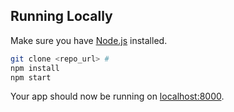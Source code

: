 ## Running Locally

Make sure you have [Node.js](http://nodejs.org/) installed.

```sh
git clone <repo_url> # 
npm install
npm start
```

Your app should now be running on [localhost:8000](http://localhost:5000/).


